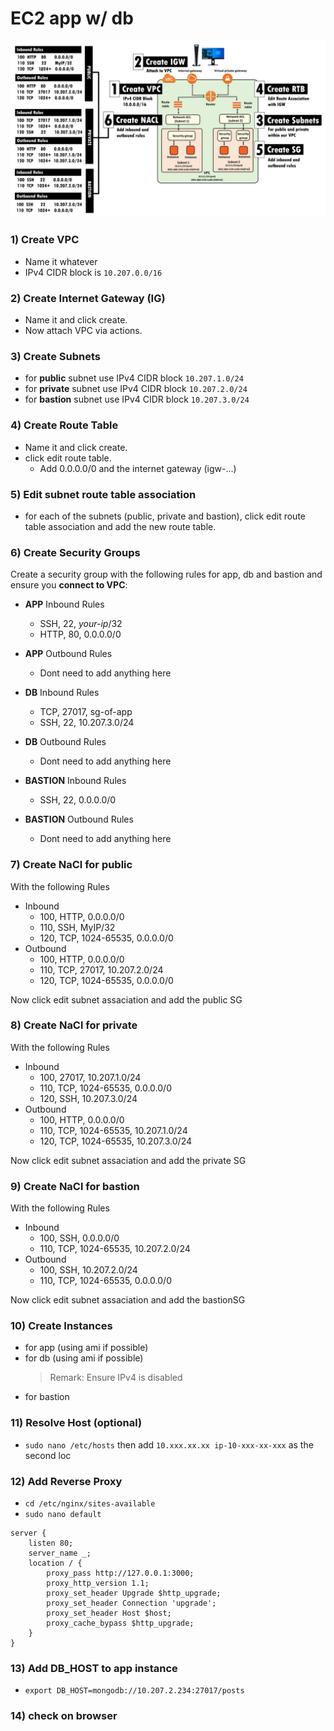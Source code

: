 # EC2 app w/ db
![](https://github.com/Ahhhh-man/eng89_bastion/blob/main/diagram_vpc.png)

### 1) Create VPC
- Name it whatever
- IPv4 CIDR block is `10.207.0.0/16`

### 2) Create Internet Gateway (IG)
- Name it and click create.
- Now attach VPC via actions.

### 3) Create Subnets
- for **public** subnet use IPv4 CIDR block `10.207.1.0/24`
- for **private** subnet use IPv4 CIDR block `10.207.2.0/24`
- for **bastion** subnet use IPv4 CIDR block `10.207.3.0/24`

### 4) Create Route Table
- Name it and click create.
- click edit route table.
	- Add 0.0.0.0/0 and the internet gateway (igw-...)

### 5) Edit subnet route table association
- for each of the subnets (public, private and bastion), click edit route table association and add the new route table.

### 6) Create Security Groups
Create a security group with the following rules for app, db and bastion and ensure you **connect to VPC**:
- **APP** Inbound Rules
	- SSH, 22, *your-ip*/32
	- HTTP, 80, 0.0.0.0/0
- **APP** Outbound Rules
	- Dont need to add anything here

- **DB** Inbound Rules
	- TCP, 27017, sg-of-app
	- SSH, 22, 10.207.3.0/24

- **DB** Outbound Rules
	- Dont need to add anything here

- **BASTION** Inbound Rules
	- SSH, 22, 0.0.0.0/0

- **BASTION** Outbound Rules
	- Dont need to add anything here

### 7) Create NaCl for public
With the following Rules
- Inbound
	- 100, HTTP, 0.0.0.0/0
	- 110, SSH, MyIP/32
	- 120, TCP, 1024-65535, 0.0.0.0/0
- Outbound
	- 100, HTTP, 0.0.0.0/0
	- 110, TCP, 27017, 10.207.2.0/24
	- 120, TCP, 1024-65535, 0.0.0.0/0

Now click edit subnet assaciation and add the public SG

### 8) Create NaCl for private
With the following Rules
- Inbound
	- 100, 27017, 10.207.1.0/24
	- 110, TCP, 1024-65535, 0.0.0.0/0
	- 120, SSH,  10.207.3.0/24
- Outbound
	- 100, HTTP, 0.0.0.0/0
	- 110, TCP, 1024-65535, 10.207.1.0/24
	- 120, TCP, 1024-65535, 10.207.3.0/24

Now click edit subnet assaciation and add the private SG

### 9) Create NaCl for bastion
With the following Rules
- Inbound
	- 100, SSH, 0.0.0.0/0
	- 110, TCP, 1024-65535, 10.207.2.0/24
- Outbound
	- 100, SSH, 10.207.2.0/24
	- 110, TCP, 1024-65535, 0.0.0.0/0

Now click edit subnet assaciation and add the bastionSG

### 10) Create Instances
- for app (using ami if possible)
- for db (using ami if possible)
	> Remark: Ensure IPv4 is disabled
- for bastion

### 11) Resolve Host (optional)
- `sudo nano /etc/hosts` then add `10.xxx.xx.xx ip-10-xxx-xx-xxx` as the second loc

### 12) Add Reverse Proxy
- `cd /etc/nginx/sites-available`
- `sudo nano default`

```
server {
    listen 80;
    server_name _;
    location / {
        proxy_pass http://127.0.0.1:3000;
        proxy_http_version 1.1;
        proxy_set_header Upgrade $http_upgrade;
        proxy_set_header Connection 'upgrade';
        proxy_set_header Host $host;
        proxy_cache_bypass $http_upgrade;
    }
}
```

### 13) Add DB_HOST to app instance
- `export DB_HOST=mongodb://10.207.2.234:27017/posts`

### 14) check on browser 
